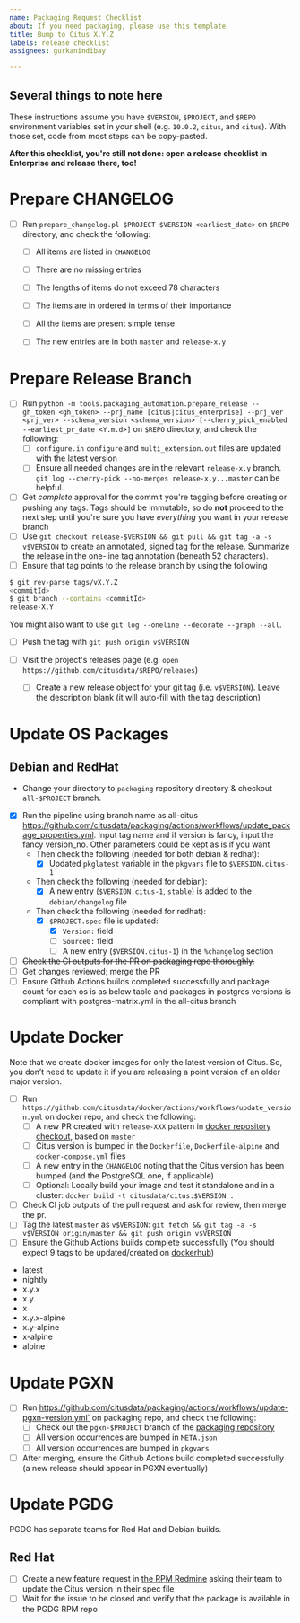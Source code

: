 ```yaml
---
name: Packaging Request Checklist
about: If you need packaging, please use this template
title: Bump to Citus X.Y.Z
labels: release checklist
assignees: gurkanindibay

---
```


## Several things to note here

These instructions assume you have `$VERSION`, `$PROJECT`, and `$REPO` environment variables set in your shell (e.g. `10.0.2`, `citus`, and `citus`). With those set, code from most steps can be copy-pasted.

**After this checklist, you're still not done: open a release checklist in Enterprise and release there, too!**

# Prepare CHANGELOG
- [ ] Run `prepare_changelog.pl $PROJECT $VERSION <earliest_date>` on `$REPO` directory, and check the following:
  - [ ] All items are listed in `CHANGELOG`
  - [ ] There are no missing entries
  - [ ] The lengths of items do not exceed 78 characters
  - [ ] The items are in ordered in terms of their importance
  - [ ] All the items are present simple tense
  - [ ] The new entries are in both `master` and `release-x.y`


# Prepare Release Branch
- [ ] Run `python -m tools.packaging_automation.prepare_release --gh_token <gh_token> --prj_name [citus|citus_enterprise] --prj_ver <prj_ver> --schema_version <schema_version> [--cherry_pick_enabled --earliest_pr_date <Y.m.d>]` on `$REPO` directory, and check the following:
  - [ ] `configure.in` `configure` and `multi_extension.out` files are updated with the latest version
  - [ ] Ensure all needed changes are in the relevant `release-x.y` branch. `git log --cherry-pick --no-merges release-x.y...master` can be helpful.
- [ ] Get _complete_ approval for the commit you're tagging before creating or pushing any tags. Tags should be immutable, so do **not** proceed to the next step until you're sure you have _everything_ you want in your release branch
- [ ] Use `git checkout release-$VERSION && git pull && git tag -a -s v$VERSION` to create an annotated, signed tag for the release. Summarize the release in the one-line tag annotation (beneath 52 characters).
- [ ]  Ensure that tag points to the release branch by using the following
```bash
$ git rev-parse tags/vX.Y.Z
<commitId>
$ git branch --contains <commitId>
release-X.Y
```

You might also want to use `git log --oneline --decorate --graph --all`.

- [ ] Push the tag with `git push origin v$VERSION`

- [ ] Visit the project's releases page (e.g. `open https://github.com/citusdata/$REPO/releases`)
  - [ ] Create a new release object for your git tag (i.e. `v$VERSION`). Leave the description blank (it will auto-fill with the tag description)


# Update OS Packages
## Debian and RedHat
- Change your directory to `packaging` repository directory & checkout `all-$PROJECT` branch.
- [x] Run the pipeline using branch name as all-citus https://github.com/citusdata/packaging/actions/workflows/update_package_properties.yml. Input tag name and if version is fancy, input the fancy version_no. Other parameters could be kept as is if you want
  - Then check the following (needed for both debian & redhat):
    - [x] Updated `pkglatest` variable in the `pkgvars` file to `$VERSION.citus-1`
  - Then check the following (needed for debian):
    - [x] A new entry (`$VERSION.citus-1`, `stable`) is added to the `debian/changelog` file
  - Then check the following (needed for redhat):
    - [x] `$PROJECT.spec` file is updated:
      - [x] `Version:` field
      - [ ] `Source0:` field
      - [ ] A new entry (`$VERSION.citus-1`) in the `%changelog` section
- [ ] <s>Check the CI outputs for the PR on packaging repo thoroughly.</s>
- [ ] Get changes reviewed; merge the PR
- [ ] Ensure Github Actions builds completed successfully and package count for each os is as below table and packages in postgres versions is compliant with postgres-matrix.yml in the all-citus branch

# Update Docker
Note that we create docker images for only the latest version of Citus. So, you don’t need to update it if you are releasing a point version of an older major version.

- [ ] Run `https://github.com/citusdata/docker/actions/workflows/update_version.yml` on docker repo, and check the following:
  - [ ] A new PR created with `release-XXX` pattern in [docker repository checkout](https://github.com/citusdata/docker), based on `master`
  - [ ] Citus version is bumped in the `Dockerfile`, `Dockerfile-alpine` and `docker-compose.yml` files
  - [ ] A new entry in the `CHANGELOG` noting that the Citus version has been bumped (and the PostgreSQL one, if applicable)
  - [ ] Optional: Locally build your image and test it standalone and in a cluster: `docker build -t citusdata/citus:$VERSION .`
- [ ] Check CI job outputs of the pull request and ask for review, then merge the pr.
- [ ] Tag the latest `master` as `v$VERSION`: `git fetch && git tag -a -s v$VERSION origin/master && git push origin v$VERSION`
- [ ] Ensure the Github Actions builds complete successfully
(You should expect 9 tags to be updated/created on [dockerhub](https://hub.docker.com/r/citusdata/citus/tags?page=1&ordering=last_updated))
- latest
- nightly
- x.y.x
- x.y
- x
- x.y.x-alpine
- x.y-alpine
- x-alpine
- alpine


# Update PGXN
- [ ] Run https://github.com/citusdata/packaging/actions/workflows/update-pgxn-version.yml` on packaging repo, and check the following:
  - [ ] Check out the `pgxn-$PROJECT` branch of the [packaging repository](https://github.com/citusdata/packaging)
  - [ ] All version occurrences are bumped in `META.json`
  - [ ] All version occurrences are bumped in `pkgvars`
- [ ] After merging, ensure the Github Actions build completed successfully (a new release should appear in PGXN eventually)

# Update PGDG

PGDG has separate teams for Red Hat and Debian builds.

## Red Hat

  - [ ] Create a new feature request in [the RPM Redmine](https://redmine.postgresql.org/projects/pgrpms/issues/new) asking their team to update the Citus version in their spec file
  - [ ] Wait for the issue to be closed and verify that the package is available in the PGDG RPM repo
